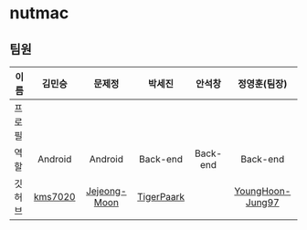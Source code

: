 # nutmac



## 팀원

|이름|김민승|문제정|박세진|안석창|정영훈(팀장)|
|---|:---:|:---:|:---:|:---:|:---:|
|프로필|
|역할|Android|Android|Back-end|Back-end|Back-end|
|깃허브|[kms7020](https://github.com/kms7020)|[Jejeong-Moon](https://github.com/Jejeong-Moon)|[TigerPaark](https://github.com/TigerPaark)|[](https://github.com/)|[YoungHoon-Jung97](https://github.com/YoungHoon-Jung97)||
